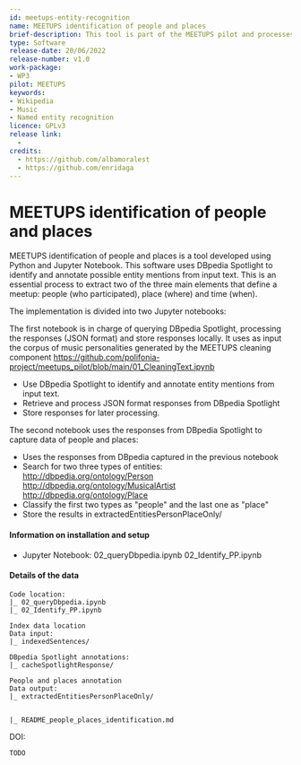 ```yaml
---
id: meetups-entity-recognition
name: MEETUPS identification of people and places
brief-description: This tool is part of the MEETUPS pilot and processes text from music personalities' biographies. It uses DBpedia Spotlight to identify and annotate possible entity mentions from input text. This is an essential process to identify two of the four main elements that define a meetup: people (who participated) and place (where). Along with data of time (when) the meeting happened and the event that took place (what) complete a historical meetup data point.
type: Software
release-date: 20/06/2022
release-number: v1.0
work-package:
- WP3
pilot: MEETUPS
keywords:
- Wikipedia
- Music
- Named entity recognition
licence: GPLv3
release link:
  - 
credits:
  - https://github.com/albamoralest
  - https://github.com/enridaga
---
```


# MEETUPS identification of people and places

MEETUPS identification of people and places is a tool developed using Python and Jupyter Notebook. This software uses DBpedia Spotlight to identify and annotate possible entity mentions from input text. This is an essential process to extract two of the three main elements that define a meetup: people (who participated), place (where) and time (when).

The implementation is divided into two Jupyter notebooks: 

The first notebook is in charge of querying DBpedia Spotlight, processing the responses (JSON format) and store responses locally.
It uses as input the corpus of music personalities generated by the MEETUPS cleaning component https://github.com/polifonia-project/meetups_pilot/blob/main/01_CleaningText.ipynb

- Use DBpedia Spotlight to identify and annotate entity mentions from input text.
- Retrieve and process JSON format responses from DBpedia Spotlight
- Store responses for later processing.

The second notebook uses the responses from DBpedia Spotlight to capture data of people and places:
- Uses the responses from DBpedia captured in the previous notebook
- Search for two three types of entities:
    http://dbpedia.org/ontology/Person
    http://dbpedia.org/ontology/MusicalArtist
    http://dbpedia.org/ontology/Place
- Classify the first two types as "people" and the last one as "place"
- Store the results in extractedEntitiesPersonPlaceOnly/

#### Information on installation and setup

  - Jupyter Notebook:
    02_queryDbpedia.ipynb
    02_Identify_PP.ipynb

#### Details of the data

    Code location:
    |_ 02_queryDbpedia.ipynb
    |_ 02_Identify_PP.ipynb
    
    Index data location
    Data input:
    |_ indexedSentences/
    
    DBpedia Spotlight annotations:
    |_ cacheSpotlightResponse/        
    
    People and places annotation
    Data output:
    |_ extractedEntitiesPersonPlaceOnly/
    
    
    |_ README_people_places_identification.md
    

DOI:

    TODO
